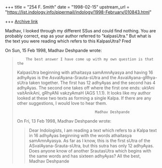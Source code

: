 +++
title = "254 F. Smith"
date = "1998-02-15"
upstream_url = "https://list.indology.info/pipermail/indology/1998-February/010843.html"

+++
[Archive link](https://list.indology.info/pipermail/indology/1998-February/010843.html)

Madhav,
I looked through my different SSus and could find nothing. You are
probably correct, esp as your author referred to "kalpasUtra." But what is
the text you were reading which refers to this KalpasUtra?
Fred

On Sun, 15 Feb 1998, Madhav Deshpande wrote:

>         The best answer I have come up with my own question is that the
> KalpasUtra beginning with athaitasya samAmnAyasya and having 16 adhyAyas
> is the AsvalAyana-Srauta-sUtra and the AsvalAyana-gRhya-sUtra taken
> together.  The first has 12 adhyAyas and the second has 4 adhyAyas.  The
> second one takes off where the first one ends: uktAni vaitAnikAni, gRhyANi
> vakzyAmaH (AGS 1.1.1).  It looks like my author looked at these two texts
> as forming a single Kalpa.
>         If there are any other suggestions, I would love to hear them.
>
>                                         Madhav Deshpande
>
> On Fri, 13 Feb 1998, Madhav Deshpande wrote:
>
> > Dear Indologists,
> >         I am reading a text which refers to a Kalpa text in 16 adhyAyas
> > beginning with the words athaitasya samAmnAyasya.  As far as I know, this
> > is the first sUtra of the ASvalAyana-Srauta-sUtra, but this sutra has only
> > 12 adhyAyas.  Does anyone know of another SrautasUtra which begins with
> > the same words and has sixteen adhyAyas?
> >         All the best,
> >                                         Madhav Deshpande
> >
>



